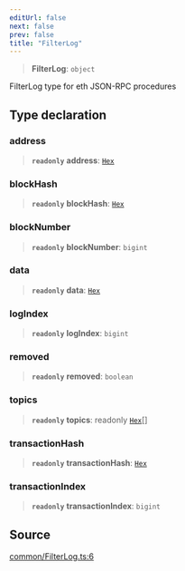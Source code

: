 ```yaml
---
editUrl: false
next: false
prev: false
title: "FilterLog"
---
```


> **FilterLog**: `object`

FilterLog type for eth JSON-RPC procedures

## Type declaration

### address

> **`readonly`** **address**: [`Hex`](/reference/tevm/actions-types/type-aliases/hex/)

### blockHash

> **`readonly`** **blockHash**: [`Hex`](/reference/tevm/actions-types/type-aliases/hex/)

### blockNumber

> **`readonly`** **blockNumber**: `bigint`

### data

> **`readonly`** **data**: [`Hex`](/reference/tevm/actions-types/type-aliases/hex/)

### logIndex

> **`readonly`** **logIndex**: `bigint`

### removed

> **`readonly`** **removed**: `boolean`

### topics

> **`readonly`** **topics**: readonly [`Hex`](/reference/tevm/actions-types/type-aliases/hex/)[]

### transactionHash

> **`readonly`** **transactionHash**: [`Hex`](/reference/tevm/actions-types/type-aliases/hex/)

### transactionIndex

> **`readonly`** **transactionIndex**: `bigint`

## Source

[common/FilterLog.ts:6](https://github.com/evmts/tevm-monorepo/blob/main/packages/actions-types/src/common/FilterLog.ts#L6)
